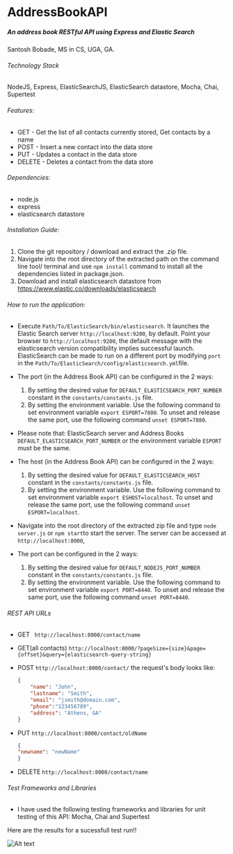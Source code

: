 # AddressBookAPI
##### An address book RESTful API using Express and Elastic Search
Santosh Bobade,
MS in CS, UGA, GA.

######  Technology Stack
NodeJS, Express, ElasticSearchJS, ElasticSearch datastore, Mocha, Chai, Supertest

###### Features:
*	GET - Get the list of all contacts currently stored, Get contacts by a name
*	POST - Insert a new contact into the data store
*	PUT - Updates a contact in the data store
*	DELETE - Deletes a contact from the data store

###### Dependencies:
*	node.js
*	express
*	elasticsearch datastore

###### Installation Guide:
1. Clone the git repository / download and extract the .zip file.
2. Navigate into the root directory of the extracted path on the command line tool/  terminal and use `npm install` command to install all the dependencies listed in package.json.
3. Download and install elasticsearch datastore from https://www.elastic.co/downloads/elasticsearch

###### How to run the application:

* Execute `Path/To/ElasticSearch/bin/elasticsearch`. It launches the Elastic Search server `http://localhost:9200`, by default. 
Point your browser to `http://localhost:9200`, the default message with the elasticsearch version compatibility implies successful launch. ElasticSearch can be made to run on a different port by modifying `port` in the `Path/To/ElasticSearch/config/elasticsearch.yml`file.
* The port (in the Address Book API) can be configured in the 2 ways:
	1. By setting the desired value for  `DEFAULT_ELASTICSEARCH_PORT_NUMBER` constant in the `constants/constants.js` file.
	2. By setting the environment variable. Use the following command to set environment variable `export ESPORT=7800`. To unset and release the same port, use the following command `unset ESPORT=7880`.
* Please note that: ElasticSearch server and Address Books `DEFAULT_ELASTICSEARCH_PORT_NUMBER` or the environment variable `ESPORT` must be the same. 

* The host (in the Address Book API) can be configured in the 2 ways:
	1. By setting the desired value for  `DEFAULT_ELASTICSEARCH_HOST` constant in the `constants/constants.js` file.
	2. By setting the environment variable. Use the following command to set environment variable `export ESHOST=localhost`. To unset and release the same port, use the following command `unset ESPORT=localhost`. 

* Navigate into the root directory of the extracted zip file and type `node server.js`  or `npm start`to start the server. The server can be accessed at `http://localhost:8000`, 
* The port can be configured in the 2 ways:
	1. By setting the desired value for  `DEFAULT_NODEJS_PORT_NUMBER` constant in the `constants/constants.js` file.
	2. By setting the environment variable. Use the following command to set environment variable `export PORT=8440`. To unset and release the same port, use the following command `unset PORT=8440`.


###### REST API URLs
* GET	` http://localhost:8000/contact/name`
* GET(all contacts) `http://localhost:8000/?pageSize={size}&page={offset}&query={elasticsearch-query-string}`
* POST `http://localhost:8000/contact/` the request's body looks like:
	```json
	{
		"name": "John",
		"lastname": "Smith",
		"email": "jsmith@domain.com",
		"phone":"123456789",
		"address": "Athens, GA"
	}
	```

* PUT `http://localhost:8000/contact/oldName`
	```json
	{
	"newname": "newName"
	}
	```
	
* DELETE `http://localhost:8000/contact/name`

###### Test Frameworks and Libraries
* I have used the following testing frameworks and libraries for unit testing of this API:
Mocha, Chai and Supertest
		
Here are the results for a sucessfull test run!!

![Alt text](../images?raw=true "Test Results")
